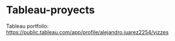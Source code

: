 # Tableau-proyects
Tableau portfolio: https://public.tableau.com/app/profile/alejandro.juarez2254/vizzes